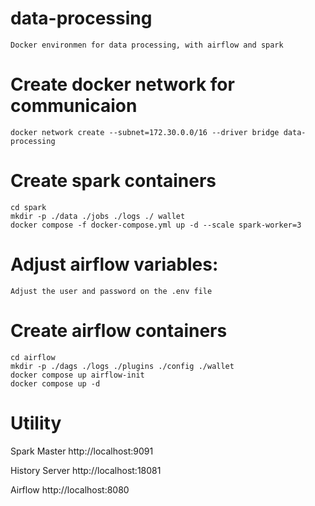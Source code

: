 # data-processing
    Docker environmen for data processing, with airflow and spark

# Create docker network for communicaion
    docker network create --subnet=172.30.0.0/16 --driver bridge data-processing

# Create spark containers
    cd spark
    mkdir -p ./data ./jobs ./logs ./ wallet
    docker compose -f docker-compose.yml up -d --scale spark-worker=3


# Adjust airflow variables:
    Adjust the user and password on the .env file

# Create airflow containers
    cd airflow 
    mkdir -p ./dags ./logs ./plugins ./config ./wallet
    docker compose up airflow-init 
    docker compose up -d

# Utility
Spark Master
http://localhost:9091

History Server
http://localhost:18081

Airflow
http://localhost:8080